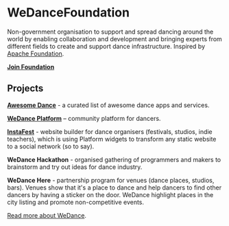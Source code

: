 # WeDanceFoundation

Non-government organisation to support and spread dancing around the world by enabling collaboration and development and bringing experts from different fields to create and support dance infrastructure. Inspired by [Apache Foundation](https://youtu.be/JUt2nb0mgwg).

[**Join Foundation**](https://github.com/we-dance/foundation)

## Projects

**[Awesome Dance](https://github.com/we-dance/awesome-dance)** - a curated list of awesome dance apps and services.

**[WeDance Platform](https://wedance.vip/)** – community platform for dancers.

**[InstaFest](https://razbakov.com/projects/instafest/)** - website builder for dance organisers (festivals, studios, indie teachers), which is using Platform widgets to transform any static website to a social network (so to say).

**WeDance Hackathon** - organised gathering of programmers and makers to brainstorm and try out ideas for dance industry.

**WeDance Here** - partnership program for venues (dance places, studios, bars). Venues show that it's a place to dance and help dancers to find other dancers by having a sticker on the door. WeDance highlight places in the city listing and promote non-competitive events.

[Read more about WeDance](/about).
